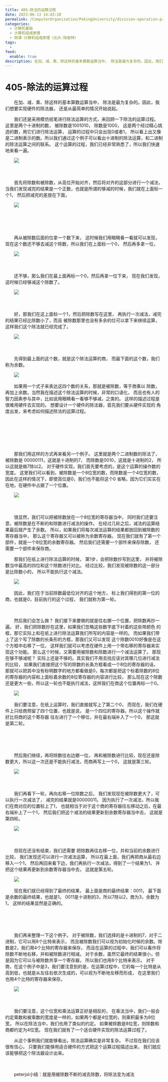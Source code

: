 ```yaml
---
title: 405-除法的运算过程
date: 2023-06-13 14:43:28
permalink: /ComputerOrganization/PekingUniversity/division-operation-process
categories:
  - 计算机基础
  - 计算机组成原理
  - 网课-计算机组成原理（北大-陆俊林）
tags:
  - 
feed:
  enable: true
description: 在加、减、乘、除这样的基本算数运算当中， 除法是最为复杂的。因此，我们想要实现硬件的除法器， 还是从最简单的情况开始说起。  
---
```

# 405-除法的运算过程

　　在加、减、乘、除这样的基本算数运算当中， 除法是最为复杂的。因此，我们想要实现硬件的除法器， 还是从最简单的情况开始说起。  
<!-- more -->
　　我们还是采用模仿纸笔进行除法运算的方式，来回顾一下除法的运算过程。 这里是两个十进制的数， 被除数是1001010， 除数是1000， 这是两个经过精心挑选的数，用它们进行除法运算， 运算的过程中只会出现0或者1， 所以看上出又像是二进制表示的数。所以我们通过这个例子可以看出十进制的除法运算，和二进制的除法运算之间的联系。 这个运算的过程，我们已经非常熟悉了，所以我们快速地来看一遍。 

　　![](https://image.peterjxl.com/blog/image-20220920071428-1gkbhuk.png)

　　‍

　　首先将除数和被除数，从高位开始对齐，然后将对齐的这部分进行一个减法， 当我们发现减完的结果是一个正数，也就是所谓的够减的时候，我们就在上面标一个1， 然后把减完的差放在下面，

　　![](https://image.peterjxl.com/blog/image-20220920071508-kujdlzx.png)

　　‍

　　‍

　　再从被除数后面的位拿一个数下来， 这时候我们用眼睛看一看就可以发现，现在这个数还不够去减这个除数，所以我们在上面标一个0， 然后再多拿一位，

　　![](https://image.peterjxl.com/blog/image-20220920071535-hd9brwh.png)

　　‍

　　还不够，那么我们在最上面再标一个0，然后再拿一位下来， 现在我们发现，这时候已经够减这个除数了。 

　　![](https://image.peterjxl.com/blog/image-20220920071559-bfv89nu.png)

　　‍

　　好，那我们在这上面标一个1，然后把除数写在这里， 再执行一次减法，减完的结果已经比除数小了，而且 被除数那里也没有多余的位可以拿下来继续运算，这样我们这个除法就已经完成了。 

　　![](https://image.peterjxl.com/blog/image-20220920071622-30ityuk.png)

　　‍

　　先得到最上面的这个数，就是这个除法运算的商， 而最下面的这个数，我们称为余数。 

　　![](https://image.peterjxl.com/blog/image-20220920071641-m5yu8fx.png)

　　如果用一个式子来表达这四个数的关系，那就是被除数，等于商乘以 除数，再加上余数。当然我在描述这个除法运算的时候，非常的口语化， 而且也有人的智力因素参与其中，比如说用眼睛看一看够不够减，之类的。 这样的描述过程是很难用硬件去实现的。 想要设计一个硬件的除法器，首先我们要从硬件实现的 角度出发，来考虑如何描述除法的运算过程。 

　　‍

　　‍

　　‍

　　那我们用这样的方式再来看另一个例子。 这里就是两个二进制数的除法了，被除数是 00000111，这就是十进制的7， 而除数是0010，这就是十进制的2， 所以这就是做7除以2。 对于硬件实现，我们首先要考虑的，是这个运算的操作数的宽度。 这里我们可以看到，被除数是一个8位宽的数，而除数是一个4位宽的数， 因此在这样的情况下，即使高位是0，我们也不能将这个0 省略，因为它们实实在在地，在硬件中占据了一个位置。 

　　![](https://image.peterjxl.com/blog/image-20220920071832-xqkfr4v.png)

　　‍

　　很显然，我们可以把被除数放在一个8位宽的寄存器当中， 同时我们还要注意，被除数是在不断的和除数进行减法的操作。 在经过几轮之后，减法的运算结果最后就产生了余数。 所以，如果我们将每次减法运算的结果都放回到被除数的寄存器当中， 那么这个寄存器又可以被称为余数寄存器。 现在我们就有了第一个部件，就是一个8位宽的余数寄存器。 然后我们还需要一个部件来保存除数， 还需要一个部件来保存商。

　　那我们在纸上进行除法运算的时候， 第1步，会把除数抄写到这里， 并将被除数当中最高的四位和这个除数进行对比。 经过比较，我们发现被除数的这一部分是比除数小的， 所以不能执行这个减法。

　　![](https://image.peterjxl.com/blog/image-20220920071907-twq5uih.png)

　　因此，我们在于当前除数最低位对齐的这个地方， 标上我们得到的第一位的商，也就是0，目前执行的这个过程， 我们就称为第一轮。

　　‍

　　然后我们会怎么做？ 我们接下来要做的就是往右挪一个位置，把除数再抄一遍。 好，我们把除数抄在这里，如果我们忽略这些数字底下衬着的这些带颜色 的框，那它实际上和在纸上进行除法运算我们所写的内容是一样的。 而如果我们带上了这个写了除数的长条形的方框，那我们又可以发现 这个除数0010好像是在这个方框中右移了一位， 这样我们就可以考虑在硬件上用一个带右移的寄存器来实现这个功能。 那么这个时候，又需要用被除数和除数进行一个减法运算了。 那现在够不够减呢？ 实际上还是不够的。其实我们不用去找应该对其哪几位进行减法的比较， 如果我们直接把这个写的除数的长条方框看成一个8位的寄存器的话， 那就可以把其中没有标明数字的地方都看做是0，每次都是把这个标着除数的8位的寄存器的内容和上面标着余数的8位寄存器的内容进行比较， 那么现在这个除数还是更大一些，所以这一轮也不能执行减法，这样我们在商这个位置再标一个0。

　　![](https://image.peterjxl.com/blog/image-20220920072045-g516yb6.png)

　　我们要注意，在纸上运算时，我们直接就写上了第二个0， 而现在，我们在硬件上只给商预留了四个位置，也就是说， 是一个四位的寄存器。所以这个操作就好比将商的这个寄存器 往左进行了一个移位，并在最右端补入了一个0， 那这就是第二轮。

　　‍

　　‍

　　然后我们继续，再将除数往右边挪一位， 再和被除数进行比较，现在还是除数更大，所以这一次还是不能执行减法，而商再写上一个0， 这就是第三轮。

　　![](https://image.peterjxl.com/blog/image-20220920072045-g516yb6.png)

　　‍

　　我们再看下一轮，再向右移一位除数之后， 我们发现现在被除数更大了，可以执行一次减法了， 减完的结果就是00000011。 因为执行了一次减法，所以我们在商对应的位置标上了1， 也就相当于对于这个商的寄存器往左移动之后，在最右端补上了一个1， 然后我们把这个减法的结果更新到余数寄存器当中去， 这就是第四轮。

　　![](https://image.peterjxl.com/blog/image-20220920072155-u8lsgj8.png)

　　‍

　　但现在还没有结束，我们还需要 把除数再往右移一位，并和当前的余数进行比较， 我们发现还可以进行一次减法运算， 所以在最上面，我们再把商从最右边移入一个1， 然后再回来看下边，我们再执行一次减法，得到了一个结果为1， 并把这个结果再更新到余数寄存器当中去， 这就是第五轮。

　　![](https://image.peterjxl.com/blog/image-20220920072233-5ttae2z.png)

　　现在我们就已经得到了最终的结果， 最上面是商的最终结果：0011， 最下面是余数的最终结果，也就是1。 0011是十进制的3，所以7除以2，商为3，余数为1， 这样的结果显然是正确的。

　　‍

　　‍

　　我们再来整理一下这个例子。 对于被除数，我们选择的是十进制的7，对于二进制，它可以用8个比特来表示， 而且被除数我们可以视为初始化时候的余数。除数是2，我们用4个比特的寄存器来保存， 而且在运算的过程中，我们可以看作将除数不断地右移，并和被除数进行相减。 对于余数，虽然它最终的结果很小，但是因为它可以与被除数共享一个寄存器， 所以我们也用8个比特来表示。 对于商，在这个例子中是3，我们要注意到的是，在运算过程中，它的每一个比特是从高到低，也就是从左往右依次生成的，可以视为不断地左移而形成， 在这里我们也用4个比特的寄存器来保存。

　　![](https://image.peterjxl.com/blog/image-20220920072321-domskzl.png)

　　‍

　　我们要注意，这个位宽和乘法运算正好是相反的， 在乘法当中，我们一般会约定乘数和被乘数的宽度是一样的，如果两个都是4位宽的，则乘积最多为8位宽， 所以在除法当中，我们也用了类似的约定。 如果被除数是8位宽，则除数和商都约定为4位宽。 现在我们就有了一个适合硬件实现的除法运算过程了。

　　从这个事例我们就能够看出，除法运算确实是非常复杂。 不过现在我们应该很有信心， 只要我们能够用适合硬件的方式把这个运算过程描述出来， 我们就应该能够把这个除法器设计出来。

　　‍

　　peterjxl小结：就是用被除数不断的减去除数，将除法变为减法
